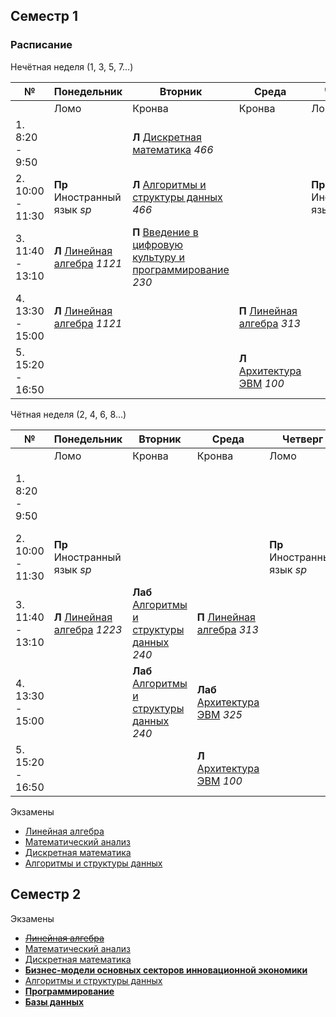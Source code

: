 ## Семестр 1

### Расписание

Нечётная неделя (1, 3, 5, 7...)

|№| Понедельник | Вторник | Среда | Четверг | Пятница | Суббота |
| ------ | ------ |------ |------ |------ |------ |------ |
|  | Ломо | Кронва | Кронва | Ломо | Кронва | Кронва |
| 1. 8:20 - 9:50 | | **Л** [Дискретная математика](Subjects/DiscreteMathematics.md) *466* | | | - | **Лаб** [Программирование](Subjects/Programming.md) *237* |
| 2. 10:00 - 11:30 | **Пр** Иностранный язык *sp* | **Л** [Алгоритмы и структуры данных](Subjects/Algorithms.md) *466* | | **Пр** Иностранный язык *sp* | **Л** [Программирование](Subjects/Programming.md) *285* | **Лаб** [Дискретная математика](Subjects/DiscreteMathematics.md) *236* |
| 3. 11:40 - 13:10 | **Л** [Линейная алгебра](Subjects/LinearAlgebra.md) *1121* | **П** [Введение в цифровую культуру и программирование](Subjects/DigitalCultureIntroduction.md) *230* | | | **Л** [Математический анализ](Subjects/MathematicalAnalysis.md) *285* | |
| 4. 13:30 - 15:00 | **Л** [Линейная алгебра](Subjects/LinearAlgebra.md) *1121* | | **П** [Линейная алгебра](Subjects/LinearAlgebra.md) *313* | | **П** [Математический анализ](Subjects/MathematicalAnalysis.md) *318* | |
| 5. 15:20 - 16:50 | | | **Л** [Архитектура ЭВМ](Subjects/ComputerArchitecture.md) *100* | | | |

Чётная неделя (2, 4, 6, 8...)

|№| Понедельник | Вторник | Среда | Четверг | Пятница | Суббота |
| ------ | ------ |------ |------ |------ |------ |------ |
|  | Ломо | Кронва | Кронва | Ломо | Кронва | Кронва |
| 1. 8:20 - 9:50 | | | | | **Л** [Введение в цифровую культуру и программирование](Subjects/DigitalCultureIntroduction.md) *466* | **Лаб** [Программирование](Subjects/Programming.md) *237* |
| 2. 10:00 - 11:30 | **Пр** Иностранный язык *sp* | | | **Пр** Иностранный язык *sp* | **Л** [Программирование](Subjects/Programming.md) *285* | **Лаб** [Дискретная математика](Subjects/DiscreteMathematics.md) *236* |
| 3. 11:40 - 13:10 | **Л** [Линейная алгебра](Subjects/LinearAlgebra.md) *1223* | **Лаб** [Алгоритмы и структуры данных](Subjects/Algorithms.md) *240* | **П** [Линейная алгебра](Subjects/LinearAlgebra.md) *313* | | **Л** [Математический анализ](Subjects/MathematicalAnalysis.md) *285* | |
| 4. 13:30 - 15:00 | | **Лаб** [Алгоритмы и структуры данных](Subjects/Algorithms.md) *240* | **Лаб** [Архитектура ЭВМ](Subjects/ComputerArchitecture.md) *325* | | **П** [Математический анализ](Subjects/MathematicalAnalysis.md) *318* | |
| 5. 15:20 - 16:50 | | | **Л** [Архитектура ЭВМ](Subjects/ComputerArchitecture.md) *100* | | | |

Экзамены

* [Линейная алгебра](Subjects/LinearAlgebra.md)
* [Математический анализ](Subjects/MathematicalAnalysis.md)
* [Дискретная математика](Subjects/DiscreteMathematics.md)
* [Алгоритмы и структуры данных](Subjects/Algorithms.md)

## Семестр 2

Экзамены

* [~~Линейная алгебра~~](Subjects/LinearAlgebra.md)
* [Математический анализ](Subjects/MathematicalAnalysis.md)
* [Дискретная математика](Subjects/DiscreteMathematics.md)
* [**Бизнес-модели основных секторов инновационной экономики**](Subjects/InnovativeEconomics.md)
* [Алгоритмы и структуры данных](Subjects/Algorithms.md)
* [**Программирование**](Subjects/Programming.md)
* [**Базы данных**](Subjects/Databases.md)

